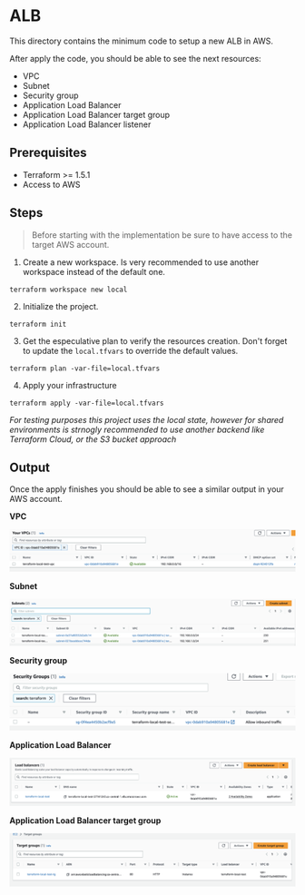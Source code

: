 # ALB

This directory contains the minimum code to setup a new ALB in AWS.

After apply the code, you should be able to see the next resources:

* VPC
* Subnet
* Security group
* Application Load Balancer
* Application Load Balancer target group
* Application Load Balancer listener

## Prerequisites

* Terraform >= 1.5.1
* Access to AWS

## Steps

> Before starting with the implementation be sure to have access to the target AWS account.


1. Create a new workspace. Is very recommended to use another workspace instead of the default one.

```
terraform workspace new local
```

2. Initialize the project.

```
terraform init
```

3. Get the especulative plan to verify the resources creation. Don't forget to update the `local.tfvars` to override the default values.

```
terraform plan -var-file=local.tfvars
```

4. Apply your infrastructure
```
terraform apply -var-file=local.tfvars
```

_For testing purposes this project uses the local state, however for shared environments is strnogly recommended to use another backend like Terraform Cloud, or the S3 bucket approach_

## Output

Once the apply finishes you should be able to see a similar output in your AWS account.

**VPC**

![vpc](images/vpc.png)

**Subnet**

![subnets](images/subnets.png)

**Security group**

![sg](images/security-group.png)

**Application Load Balancer**

![alb](images/alb.png)

**Application Load Balancer target group**

![alb-tg](images/alb-target-group.png)
